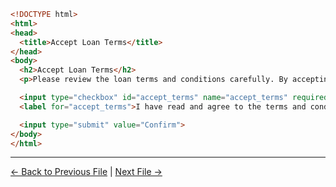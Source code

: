 ``` html
<!DOCTYPE html>
<html>
<head>
  <title>Accept Loan Terms</title>
</head>
<body>
  <h2>Accept Loan Terms</h2>
  <p>Please review the loan terms and conditions carefully. By accepting these terms, you agree to the loan agreement.</p>

  <input type="checkbox" id="accept_terms" name="accept_terms" required>
  <label for="accept_terms">I have read and agree to the terms and conditions.</label><br><br>

  <input type="submit" value="Confirm">
</body>
</html>
```



---

<p align="center">

[← Back to Previous File](on_init_3.md) | [Next File →](confirm.md)

</p>

